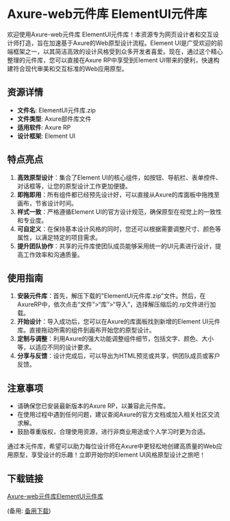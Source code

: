 # Axure-web元件库 ElementUI元件库

欢迎使用Axure-web元件库 ElementUI元件库！本资源专为网页设计者和交互设计师打造，旨在加速基于Axure的Web原型设计流程。Element UI是广受欢迎的前端框架之一，以其简洁高效的设计风格受到众多开发者喜爱。现在，通过这个精心整理的元件库，您可以直接在Axure RP中享受到Element UI带来的便利，快速构建符合现代审美和交互标准的Web应用原型。

## 资源详情

- **文件名**: ElementUI元件库.zip
- **文件类型**: Axure部件库文件
- **适用软件**: Axure RP
- **设计框架**: Element UI

## 特点亮点

1. **高效原型设计**：集合了Element UI的核心组件，如按钮、导航栏、表单控件、对话框等，让您的原型设计工作更加便捷。
2. **即拖即用**：所有组件都已经预先设计好，可以直接从Axure的库面板中拖拽至画布，节省设计时间。
3. **样式一致**：严格遵循Element UI的官方设计规范，确保原型在视觉上的一致性和专业度。
4. **可自定义**：在保持基本设计风格的同时，您还可以根据需要调整尺寸、颜色等属性，以满足特定的项目需求。
5. **提升团队协作**：共享的元件库使团队成员能够采用统一的UI元素进行设计，提高工作效率和沟通质量。

## 使用指南

1. **安装元件库**：首先，解压下载的"ElementUI元件库.zip"文件。然后，在AxureRP中，依次点击“文件”>“库”>“导入”，选择解压缩后的.rp文件进行加载。
2. **开始设计**：导入成功后，您可以在Axure的库面板找到新增的Element UI元件库。直接拖动所需的组件到画布开始您的原型设计。
3. **定制与调整**：利用Axure的强大功能调整组件细节，包括文字、颜色、大小等，以适应不同的设计要求。
4. **分享与反馈**：设计完成后，可以导出为HTML预览或共享，供团队成员或客户反馈。

## 注意事项

- 请确保您已安装最新版本的Axure RP，以兼容此元件库。
- 在使用过程中遇到任何问题，建议查阅Axure的官方文档或加入相关社区交流求解。
- 鼓励尊重版权，合理使用资源，进行非商业用途或个人学习时更为合适。

通过本元件库，希望可以助力每位设计师在Axure中更轻松地创建高质量的Web应用原型，享受设计的乐趣！立即开始你的Element UI风格原型设计之旅吧！

## 下载链接
[Axure-web元件库ElementUI元件库](https://pan.quark.cn/s/414720df6396) 

(备用: [备用下载](https://pan.baidu.com/s/1S4ijZvje3PFr1kX3RgMYsA?pwd=1234))
